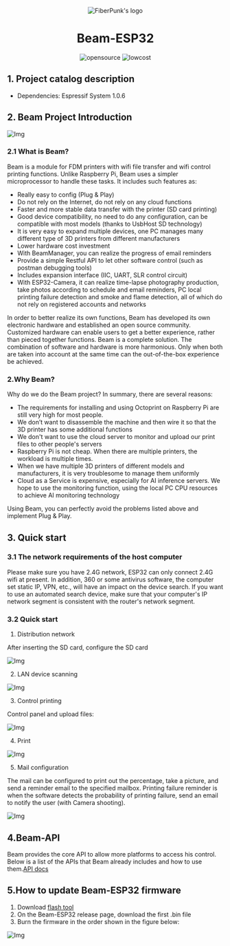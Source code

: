

<p align="center"><img src="./Images/logo.png" alt="FiberPunk's logo" /></p>

<h1 align="center">Beam-ESP32</h1>
<p align="center">
  <img src="https://img.shields.io/badge/arduino-opensource-brightgreen" alt="opensource"/>
   <img src="https://img.shields.io/badge/hardware-lowcost-blue" alt="lowcost"/>

</p>

## 1. Project catalog description

- Dependencies: Espressif System 1.0.6

## 2. Beam Project Introduction

![ Img ](./Images/hardware.jpg)

### 2.1 What is Beam?

Beam is a module for FDM printers with wifi file transfer and wifi control printing functions. Unlike Raspberry Pi, Beam uses a simpler microprocessor to handle these tasks. It includes such features as:

- Really easy to config (Plug & Play)
- Do not rely on the Internet, do not rely on any cloud functions
- Faster and more stable data transfer with the printer (SD card printing)
- Good device compatibility, no need to do any configuration, can be compatible with most models (thanks to UsbHost SD technology)
- It is very easy to expand multiple devices, one PC manages many different type of 3D printers from different manufacturers
- Lower hardware cost investment
- With BeamManager, you can realize the progress of email reminders
- Provide a simple Restful API to let other software control (such as postman debugging tools)
- Includes expansion interface (IIC, UART, SLR control circuit)
- With ESP32-Camera, it can realize time-lapse photography production, take photos according to schedule and email reminders, PC local printing failure detection and smoke and flame detection, all of which do not rely on registered accounts and networks

In order to better realize its own functions, Beam has developed its own electronic hardware and established an open source community. Customized hardware can enable users to get a better experience, rather than pieced together functions. Beam is a complete solution. The combination of software and hardware is more harmonious. Only when both are taken into account at the same time can the out-of-the-box experience be achieved.

### 2.Why Beam?

Why do we do the Beam project? In summary, there are several reasons:

- The requirements for installing and using Octoprint on Raspberry Pi are still very high for most people.
- We don’t want to disassemble the machine and then wire it so that the 3D printer has some additional functions
- We don't want to use the cloud server to monitor and upload our print files to other people's servers
- Raspberry Pi is not cheap. When there are multiple printers, the workload is multiple times.
- When we have multiple 3D printers of different models and manufacturers, it is very troublesome to manage them uniformly
- Cloud as a Service is expensive, especially for AI inference servers. We hope to use the monitoring function, using the local PC CPU resources to achieve AI monitoring technology

Using Beam, you can perfectly avoid the problems listed above and implement Plug & Play.

## 3. Quick start

### 3.1 The network requirements of the host computer

Please make sure you have 2.4G network, ESP32 can only connect 2.4G wifi at present. In addition, 360 or some antivirus software, the computer set static IP, VPN, etc., will have an impact on the device search. If you want to use an automated search device, make sure that your computer's IP network segment is consistent with the router's network segment.

### 3.2 Quick start

1. Distribution network

After inserting the SD card, configure the SD card

![ Img ](./Images/gif/1.config.gif)

2. LAN device scanning

![ Img ](./Images/gif/2.find-devices.gif)

3. Control printing

Control panel and upload files:

![ Img ](./Images/gif/3.control-pannel.gif)

4. Print

![ Img ](./Images/gif/5.print.gif)

5. Mail configuration

The mail can be configured to print out the percentage, take a picture, and send a reminder email to the specified mailbox. Printing failure reminder is when the software detects the probability of printing failure, send an email to notify the user (with Camera shooting).

![ Img ](./Images/email.png)

## 4.Beam-API

Beam provides the core API to allow more platforms to access his control. Below is a list of the APIs that Beam already includes and how to use them.[API docs](./FP-BeamAPI.md)

## 5.How to update Beam-ESP32 firmware

1. Download [flash tool](https://github.com/fiberpunk1/Beam-ESP32/releases/download/Beta-v0.1.0/BeamFlash-Installer.exe)
2. On the Beam-ESP32 release page, download the first .bin file
3. Burn the firmware in the order shown in the figure below:

![ Img ](./Images/update-bin.png)




